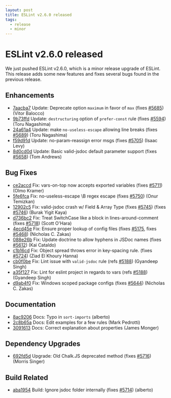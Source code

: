 ```yaml
---
layout: post
title: ESLint v2.6.0 released
tags:
  - release
  - minor
---
```

# ESLint v2.6.0 released

We just pushed ESLint v2.6.0, which is a minor release upgrade of ESLint. This release adds some new features and fixes several bugs found in the previous release. 








## Enhancements


* [7aacba7](https://github.com/eslint/eslint/commit/7aacba7) Update: Deprecate option `maximum` in favor of `max` (fixes [#5685](https://github.com/eslint/eslint/issues/5685)) (Vitor Balocco)
* [9b73ffd](https://github.com/eslint/eslint/commit/9b73ffd) Update: `destructuring` option of `prefer-const` rule (fixes [#5594](https://github.com/eslint/eslint/issues/5594)) (Toru Nagashima)
* [24a61a4](https://github.com/eslint/eslint/commit/24a61a4) Update: make `no-useless-escape` allowing line breaks (fixes [#5689](https://github.com/eslint/eslint/issues/5689)) (Toru Nagashima)
* [f59d91d](https://github.com/eslint/eslint/commit/f59d91d) Update: no-param-reassign error msgs (fixes [#5705](https://github.com/eslint/eslint/issues/5705)) (Isaac Levy)
* [8d0cd0d](https://github.com/eslint/eslint/commit/8d0cd0d) Update: Basic valid-jsdoc default parameter support (fixes [#5658](https://github.com/eslint/eslint/issues/5658)) (Tom Andrews)




## Bug Fixes


* [ce2accd](https://github.com/eslint/eslint/commit/ce2accd) Fix: vars-on-top now accepts exported variables (fixes [#5711](https://github.com/eslint/eslint/issues/5711)) (Olmo Kramer)
* [5fe6fca](https://github.com/eslint/eslint/commit/5fe6fca) Fix: no-useless-escape \B regex escape (fixes [#5750](https://github.com/eslint/eslint/issues/5750)) (Onur Temizkan)
* [12902c5](https://github.com/eslint/eslint/commit/12902c5) Fix: valid-jsdoc crash w/ Field & Array Type (fixes [#5745](https://github.com/eslint/eslint/issues/5745)) (fixes [#5746](https://github.com/eslint/eslint/issues/5746)) (Burak Yigit Kaya)
* [d736bc2](https://github.com/eslint/eslint/commit/d736bc2) Fix: Treat SwitchCase like a block in lines-around-comment (fixes [#5718](https://github.com/eslint/eslint/issues/5718)) (Scott O'Hara)
* [4ecd45e](https://github.com/eslint/eslint/commit/4ecd45e) Fix: Ensure proper lookup of config files (fixes [#5175](https://github.com/eslint/eslint/issues/5175), fixes [#5468](https://github.com/eslint/eslint/issues/5468)) (Nicholas C. Zakas)
* [088e26b](https://github.com/eslint/eslint/commit/088e26b) Fix: Update doctrine to allow hyphens in JSDoc names (fixes [#5612](https://github.com/eslint/eslint/issues/5612)) (Kai Cataldo)
* [c1b16cd](https://github.com/eslint/eslint/commit/c1b16cd) Fix: Object spread throws error in key-spacing rule. (fixes [#5724](https://github.com/eslint/eslint/issues/5724)) (Ziad El Khoury Hanna)
* [cb0f0be](https://github.com/eslint/eslint/commit/cb0f0be) Fix: Lint issue with `valid-jsdoc` rule (refs [#5188](https://github.com/eslint/eslint/issues/5188)) (Gyandeep Singh)
* [a35f127](https://github.com/eslint/eslint/commit/a35f127) Fix: Lint for eslint project in regards to vars (refs [#5188](https://github.com/eslint/eslint/issues/5188)) (Gyandeep Singh)
* [d9ab4f0](https://github.com/eslint/eslint/commit/d9ab4f0) Fix: Windows scoped package configs (fixes [#5644](https://github.com/eslint/eslint/issues/5644)) (Nicholas C. Zakas)




## Documentation


* [8ac9206](https://github.com/eslint/eslint/commit/8ac9206) Docs: Typo in `sort-imports` (alberto)
* [2c8b65a](https://github.com/eslint/eslint/commit/2c8b65a) Docs: Edit examples for a few rules (Mark Pedrotti)
* [3091613](https://github.com/eslint/eslint/commit/3091613) Docs: Correct explanation about properties (James Monger)




## Dependency Upgrades


* [692fd5d](https://github.com/eslint/eslint/commit/692fd5d) Upgrade: Old Chalk.JS deprecated method (fixes [#5716](https://github.com/eslint/eslint/issues/5716)) (Morris Singer)




## Build Related


* [aba1954](https://github.com/eslint/eslint/commit/aba1954) Build: Ignore jsdoc folder internally (fixes [#5714](https://github.com/eslint/eslint/issues/5714)) (alberto)


